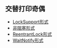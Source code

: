 ## 交替打印奇偶
- [LockSupport形式](https://github.com/lsbnbdz/AlgorithmCode/blob/main/src/OddEvenNumberPrintLockSupport.java)
- [非阻塞形式](https://github.com/lsbnbdz/AlgorithmCode/blob/main/src/OddEvenNumberPrintNIO.java)
- [ReentrantLock形式](https://github.com/lsbnbdz/AlgorithmCode/blob/main/src/OddEvenNumberPrintReentrantLock.java)
- [WaitNotify形式](https://github.com/lsbnbdz/AlgorithmCode/blob/main/src/OddEvenNumberPrintWaitNotify.java)
